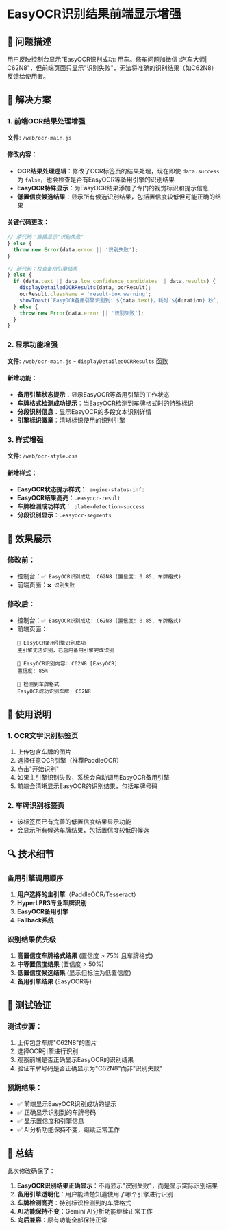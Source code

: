 # EasyOCR识别结果前端显示增强

## 🎯 问题描述
用户反映控制台显示"EasyOCR识别成功: 用车。修车问题加微信 :汽车大师| C62N8"，但前端页面只显示"识别失败"，无法将准确的识别结果（如C62N8）反馈给使用者。

## 🔧 解决方案

### 1. 前端OCR结果处理增强
**文件**: `/web/ocr-main.js`

#### 修改内容：
- **OCR结果处理逻辑**：修改了OCR标签页的结果处理，现在即使 `data.success` 为 `false`，也会检查是否有EasyOCR等备用引擎的识别结果
- **EasyOCR特殊显示**：为EasyOCR结果添加了专门的视觉标识和提示信息
- **低置信度候选结果**：显示所有候选识别结果，包括置信度较低但可能正确的结果

#### 关键代码更改：
```javascript
// 原代码：直接显示"识别失败"
} else {
  throw new Error(data.error || '识别失败');
}

// 新代码：检查备用引擎结果
} else {
  if (data.text || data.low_confidence_candidates || data.results) {
    displayDetailedOCRResults(data, ocrResult);
    ocrResult.className = 'result-box warning';
    showToast(`EasyOCR备用引擎识别到: ${data.text}，耗时 ${duration} 秒`, 'warning');
  } else {
    throw new Error(data.error || '识别失败');
  }
}
```

### 2. 显示功能增强
**文件**: `/web/ocr-main.js` - `displayDetailedOCRResults` 函数

#### 新增功能：
- **备用引擎状态提示**：显示EasyOCR等备用引擎的工作状态
- **车牌格式检测成功提示**：当EasyOCR检测到车牌格式时的特殊标识
- **分段识别信息**：显示EasyOCR的多段文本识别详情
- **引擎标识徽章**：清晰标识使用的识别引擎

### 3. 样式增强
**文件**: `/web/ocr-style.css`

#### 新增样式：
- **EasyOCR状态提示样式**：`.engine-status-info`
- **EasyOCR结果高亮**：`.easyocr-result`
- **车牌检测成功样式**：`.plate-detection-success`
- **分段识别显示**：`.easyocr-segments`

## 🎯 效果展示

### 修改前：
- 控制台：`✅ EasyOCR识别成功: C62N8 (置信度: 0.85, 车牌格式)`
- 前端页面：`❌ 识别失败`

### 修改后：
- 控制台：`✅ EasyOCR识别成功: C62N8 (置信度: 0.85, 车牌格式)`
- 前端页面：
  ```
  🔄 EasyOCR备用引擎识别成功
  主引擎无法识别，已启用备用引擎完成识别
  
  📝 EasyOCR识别内容: C62N8 [EasyOCR]
  置信度: 85%
  
  🎯 检测到车牌格式
  EasyOCR成功识别车牌: C62N8
  ```

## 🚀 使用说明

### 1. OCR文字识别标签页
1. 上传包含车牌的图片
2. 选择任意OCR引擎（推荐PaddleOCR）
3. 点击"开始识别"
4. 如果主引擎识别失败，系统会自动调用EasyOCR备用引擎
5. 前端会清晰显示EasyOCR的识别结果，包括车牌号码

### 2. 车牌识别标签页
- 该标签页已有完善的低置信度结果显示功能
- 会显示所有候选车牌结果，包括置信度较低的候选

## 🔍 技术细节

### 备用引擎调用顺序
1. **用户选择的主引擎**（PaddleOCR/Tesseract）
2. **HyperLPR3专业车牌识别**
3. **EasyOCR备用引擎**
4. **Fallback系统**

### 识别结果优先级
1. **高置信度车牌格式结果** (置信度 > 75% 且车牌格式)
2. **中等置信度结果** (置信度 > 50%)
3. **低置信度候选结果** (显示但标注为低置信度)
4. **备用引擎结果** (EasyOCR等)

## 🎉 测试验证

### 测试步骤：
1. 上传包含车牌"C62N8"的图片
2. 选择OCR引擎进行识别
3. 观察前端是否正确显示EasyOCR的识别结果
4. 验证车牌号码是否正确显示为"C62N8"而非"识别失败"

### 预期结果：
- ✅ 前端显示EasyOCR识别成功的提示
- ✅ 正确显示识别到的车牌号码
- ✅ 显示置信度和引擎信息
- ✅ AI分析功能保持不变，继续正常工作

## 📝 总结
此次修改确保了：
1. **EasyOCR识别结果正确显示**：不再显示"识别失败"，而是显示实际识别结果
2. **备用引擎透明化**：用户能清楚知道使用了哪个引擎进行识别
3. **车牌检测高亮**：特别标识检测到的车牌格式
4. **AI功能保持不变**：Gemini AI分析功能继续正常工作
5. **向后兼容**：原有功能全部保持正常
